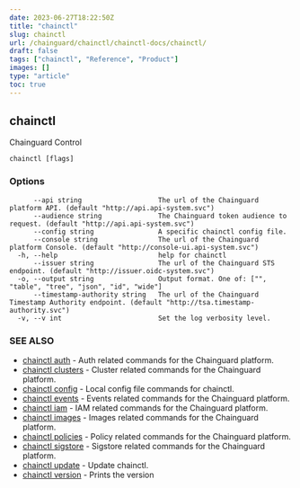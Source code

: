 ```yaml
---
date: 2023-06-27T18:22:50Z
title: "chainctl"
slug: chainctl
url: /chainguard/chainctl/chainctl-docs/chainctl/
draft: false
tags: ["chainctl", "Reference", "Product"]
images: []
type: "article"
toc: true
---
```

## chainctl

Chainguard Control

```
chainctl [flags]
```

### Options

```
      --api string                   The url of the Chainguard platform API. (default "http://api.api-system.svc")
      --audience string              The Chainguard token audience to request. (default "http://api.api-system.svc")
      --config string                A specific chainctl config file.
      --console string               The url of the Chainguard platform Console. (default "http://console-ui.api-system.svc")
  -h, --help                         help for chainctl
      --issuer string                The url of the Chainguard STS endpoint. (default "http://issuer.oidc-system.svc")
  -o, --output string                Output format. One of: ["", "table", "tree", "json", "id", "wide"]
      --timestamp-authority string   The url of the Chainguard Timestamp Authority endpoint. (default "http://tsa.timestamp-authority.svc")
  -v, --v int                        Set the log verbosity level.
```

### SEE ALSO

* [chainctl auth](/chainguard/chainctl/chainctl-docs/chainctl_auth/)	 - Auth related commands for the Chainguard platform.
* [chainctl clusters](/chainguard/chainctl/chainctl-docs/chainctl_clusters/)	 - Cluster related commands for the Chainguard platform.
* [chainctl config](/chainguard/chainctl/chainctl-docs/chainctl_config/)	 - Local config file commands for chainctl.
* [chainctl events](/chainguard/chainctl/chainctl-docs/chainctl_events/)	 - Events related commands for the Chainguard platform.
* [chainctl iam](/chainguard/chainctl/chainctl-docs/chainctl_iam/)	 - IAM related commands for the Chainguard platform.
* [chainctl images](/chainguard/chainctl/chainctl-docs/chainctl_images/)	 - Images related commands for the Chainguard platform.
* [chainctl policies](/chainguard/chainctl/chainctl-docs/chainctl_policies/)	 - Policy related commands for the Chainguard platform.
* [chainctl sigstore](/chainguard/chainctl/chainctl-docs/chainctl_sigstore/)	 - Sigstore related commands for the Chainguard platform.
* [chainctl update](/chainguard/chainctl/chainctl-docs/chainctl_update/)	 - Update chainctl.
* [chainctl version](/chainguard/chainctl/chainctl-docs/chainctl_version/)	 - Prints the version

